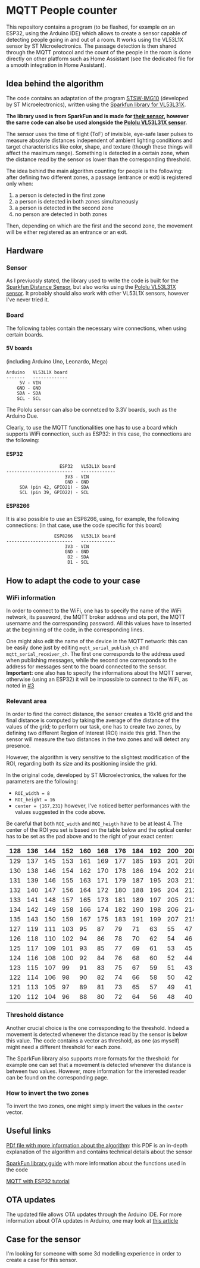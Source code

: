# MQTT People counter

This repository contains a program (to be flashed, for example on an ESP32, using the Arduino IDE) which allows to create a sensor capable of detecting people going in and out of a room. It works using the VL53L1X sensor by ST Microelectronics. The passage detection is then shared through the MQTT protocol and the count of the people in the room is done directly on other platform such as Home Assistant (see the dedicated file for a smooth integration in Home Assistant).

## Idea behind the algorithm

The code contains an adaptation of the program  [STSW-IMG10](https://www.st.com/en/embedded-software/stsw-img010.html) (developed by ST Microelectronics), written using the [Sparkfun library for VL53L31X](https://learn.sparkfun.com/tutorials/qwiic-distance-sensor-vl53l1x-hookup-guide/all).  

**The library used is from SparkFun and is made for [their sensor](https://www.sparkfun.com/products/14722), however the same code can also be used alongside the [Pololu VL53L31X sensor](https://www.pololu.com/product/3415).**

The sensor uses the time of flight (ToF) of invisible, eye-safe laser pulses to measure absolute distances independent of ambient lighting conditions  and target characteristics like color, shape, and texture (though these  things will affect the maximum range).  Something is detected in a certain zone, when the distance read by the sensor os lower than the corresponding threshold. 

The idea behind the main algorithm counting for people is the following: after defining two different zones, a passage (entrance or exit) is registered only when:

1. a person is detected in the first zone
2. a person is detected in both zones simultaneously
3. a person is detected in the second zone
4. no person are detected in both zones

Then, depending on which are the first and the second zone, the movement will be either registered as an entrance or an exit. 

## Hardware

### Sensor

As I previuosly stated, the library used to write the code is built for the [Sparkfun Distance Sensor](https://www.sparkfun.com/products/14722), but also works using the [Pololu VL53L31X sensor](https://www.pololu.com/product/3415).
It probably should also work with other VL53L1X sensors, however I've never tried it.

### Board

The following tables contain the necessary wire connections, when using certain boards.

#### 5V boards

(including Arduino Uno, Leonardo, Mega)

```
Arduino   VL53L1X board
-------   -------------
     5V - VIN
    GND - GND
    SDA - SDA
    SCL - SCL
```

The Pololu sensor can also be connetced to 3.3V boards, such as the Arduino Due.

Clearly, to use the MQTT functionalities one has to use a board which supports WiFi connection, such as ESP32: in this case, the connections are the following:

#### ESP32

```
                    ESP32   VL53L1X board
-------------------------   -------------
                      3V3 - VIN
                      GND - GND
     SDA (pin 42, GPIO21) - SDA
     SCL (pin 39, GPIO22) - SCL
```
#### ESP8266
It is also possible to use an ESP8266, using, for example, the following connections: (in that case, use the code specific for this board)
```
                  ESP8266   VL53L1X board
-------------------------   -------------
                      3V3 - VIN
                      GND - GND
                       D2 - SDA
                       D1 - SCL
```


## How to adapt the code to your case

### WiFi information

In order to connect to the WiFi, one has to specify the name of the WiFi network, its password, the MQTT broker address and ots port, the MQTT username and the corresponding password. All this values have to inserted at the beginning of the code, in the corresponding lines.

One might also edit the name of the device in the MQTT network: this can be easily done just by editing `mqtt_serial_publish_ch` and `mqtt_serial_receiver_ch`. The first one corresponds to the address used when publishing messages, while the second one corresponds to the address for messages sent to the board connected to the sensor.   
**Important:** one also has to specify the informations about the MQTT server, otherwise (using an ESP32) it will be impossible to connect to the WiFi, as noted in [#3](https://github.com/Andrea-Fox/peopleCounter/issues/3)

### Relevant area

In order to find the correct distance, the sensor creates a 16x16 grid and the final distance is computed by taking the average of the distance of the values of the grid; to perform our task, one has to create two zones, by defining two different Region of Interest (ROI) inside this grid. Then the sensor will measure the two distances in the two zones and will detect any presence. 

However, the algorithm is very sensitive to the slightest modification of the ROI, regarding both its size and its positioning inside the grid.

In the original code, developed by ST Microelectronics, the values for the parameters are the following:

- `ROI_width = 8`
- `ROI_height = 16`
- `center = {167,231}`
however, I've noticed better performances with the values suggested in the code above.

Be careful that both `ROI_width` and `ROI_heigth` have to be at least 4. The center of the ROI you set is based on the table below and the optical center has to be set as the pad above and to the right of your exact center:



| 128  | 136  | 144  | 152  | 160  | 168  | 176  | 184  | 192  | 200  | 208  | 216  | 224  | 232  | 240  | 248  |
| ---- | ---- | ---- | ---- | ---- | ---- | ---- | ---- | ---- | ---- | ---- | ---- | ---- | ---- | ---- | ---- |
| 129  | 137  | 145  | 153  | 161  | 169  | 177  | 185  | 193  | 201  | 209  | 217  | 225  | 233  | 241  | 249  |
| 130  | 138  | 146  | 154  | 162  | 170  | 178  | 186  | 194  | 202  | 210  | 218  | 226  | 234  | 242  | 250  |
| 131  | 139  | 146  | 155  | 163  | 171  | 179  | 187  | 195  | 203  | 211  | 219  | 227  | 235  | 243  | 251  |
| 132  | 140  | 147  | 156  | 164  | 172  | 180  | 188  | 196  | 204  | 212  | 220  | 228  | 236  | 244  | 252  |
| 133  | 141  | 148  | 157  | 165  | 173  | 181  | 189  | 197  | 205  | 213  | 221  | 229  | 237  | 245  | 253  |
| 134  | 142  | 149  | 158  | 166  | 174  | 182  | 190  | 198  | 206  | 214  | 222  | 230  | 238  | 246  | 254  |
| 135  | 143  | 150  | 159  | 167  | 175  | 183  | 191  | 199  | 207  | 215  | 223  | 231  | 239  | 247  | 255  |
| 127  | 119  | 111  | 103  | 95   | 87   | 79   | 71   | 63   | 55   | 47   | 39   | 31   | 23   | 15   | 7    |
| 126  | 118  | 110  | 102  | 94   | 86   | 78   | 70   | 62   | 54   | 46   | 38   | 30   | 22   | 14   | 6    |
| 125  | 117  | 109  | 101  | 93   | 85   | 77   | 69   | 61   | 53   | 45   | 37   | 29   | 21   | 13   | 5    |
| 124  | 116  | 108  | 100  | 92   | 84   | 76   | 68   | 60   | 52   | 44   | 36   | 28   | 20   | 12   | 4    |
| 123  | 115  | 107  | 99   | 91   | 83   | 75   | 67   | 59   | 51   | 43   | 35   | 27   | 19   | 11   | 3    |
| 122  | 114  | 106  | 98   | 90   | 82   | 74   | 66   | 58   | 50   | 42   | 34   | 26   | 18   | 10   | 2    |
| 121  | 113  | 105  | 97   | 89   | 81   | 73   | 65   | 57   | 49   | 41   | 33   | 25   | 17   | 9    | 1    |
| 120  | 112  | 104  | 96   | 88   | 80   | 72   | 64   | 56   | 48   | 40   | 32   | 24   | 16   | 8    | 0    |





### Threshold distance

Another crucial choice is the one corresponding to the threshold. Indeed a movement is detected whenever the distance read by the sensor is below this value. The code contains a vector as threshold, as one (as myself) might need a different threshold for each zone.

The SparkFun library also supports more formats for the threshold: for example one can set that a movement is detected whenever the distance is between two values. However, more information for the interested reader can be found on the corresponding page.

### How to invert the two zones

To invert the two zones, one might simply invert the values in the `center` vector.



## Useful links

[PDf file with more information about the algorithm](https://www.google.com/url?sa=t&rct=j&q=&esrc=s&source=web&cd=&ved=2ahUKEwilvayvxY7rAhUDDOwKHXhZCqkQFjAFegQIAxAB&url=https%3A%2F%2Fwww.st.com%2Fresource%2Fen%2Fuser_manual%2Fdm00626942-counting-people-with-the-vl53l1x-longdistance-ranging-timeofflight-sensor-stmicroelectronics.pdf&usg=AOvVaw3-q-bXHDXmQx6cFFnkOOUs): this PDF is an in-depth explanation of the algorithm and contains technical details about the sensor

[SparkFun library guide](https://learn.sparkfun.com/tutorials/qwiic-distance-sensor-vl53l1x-hookup-guide/all) with more information about the functions used in the code

[MQTT with ESP32 tutorial](https://iotdesignpro.com/projects/how-to-connect-esp32-mqtt-broker)


## OTA updates
The updated file allows OTA updates through the Arduino IDE. For more information about OTA updates in Arduino, one may look at [this article](https://lastminuteengineers.com/esp32-ota-updates-arduino-ide/)


## Case for the sensor
I'm looking for someone with some 3d modelling experience in order to create a case for this sensor. 

